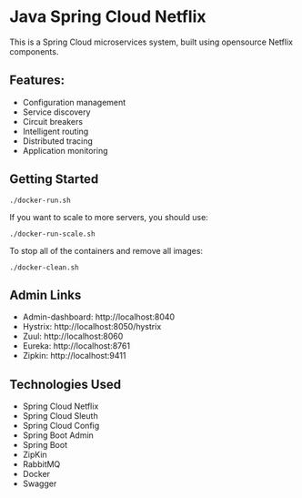 # Java Spring Cloud Netflix

This is a Spring Cloud microservices system, built using opensource Netflix components.

## Features:

* Configuration management
* Service discovery
* Circuit breakers
* Intelligent routing
* Distributed tracing
* Application monitoring

## Getting Started
```
./docker-run.sh
```
If you want to scale to more servers, you should use:
```
./docker-run-scale.sh
```
To stop all of the containers and remove all images:
```
./docker-clean.sh
```

## Admin Links

* Admin-dashboard: http://localhost:8040
* Hystrix: http://localhost:8050/hystrix
* Zuul: http://localhost:8060
* Eureka: http://localhost:8761
* Zipkin: http://localhost:9411

## Technologies Used
* Spring Cloud Netflix
* Spring Cloud Sleuth
* Spring Cloud Config
* Spring Boot Admin
* Spring Boot
* ZipKin
* RabbitMQ
* Docker
* Swagger
